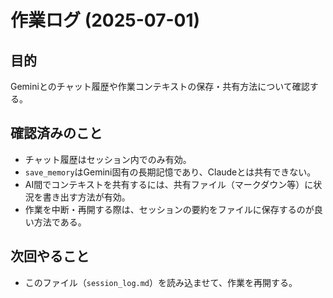 
# 作業ログ (2025-07-01)

## 目的
Geminiとのチャット履歴や作業コンテキストの保存・共有方法について確認する。

## 確認済みのこと
- チャット履歴はセッション内でのみ有効。
- `save_memory`はGemini固有の長期記憶であり、Claudeとは共有できない。
- AI間でコンテキストを共有するには、共有ファイル（マークダウン等）に状況を書き出す方法が有効。
- 作業を中断・再開する際は、セッションの要約をファイルに保存するのが良い方法である。

## 次回やること
- このファイル（`session_log.md`）を読み込ませて、作業を再開する。
